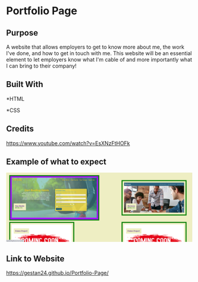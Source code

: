 # Portfolio Page


## Purpose

A website that allows employers to get to know more about me, the work I've done, and how to get in touch with me.
This website will be an essential element to let employers know what I'm cable of and more importantly what I can bring to their company!



## Built With 

*HTML

*CSS



## Credits

https://www.youtube.com/watch?v=EsXNzFtHOFk



## Example of what to expect


![image links, shows background color change on hover](./assets/images/example_1.png) 




## Link to Website

https://gestan24.github.io/Portfolio-Page/

